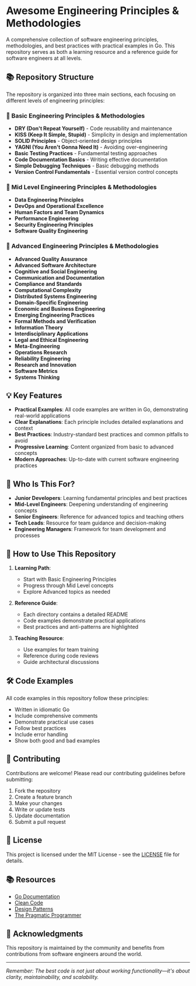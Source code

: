 # Awesome Engineering Principles & Methodologies

A comprehensive collection of software engineering principles, methodologies, and best practices with practical examples in Go. This repository serves as both a learning resource and a reference guide for software engineers at all levels.

## 📚 Repository Structure

The repository is organized into three main sections, each focusing on different levels of engineering principles:

### 🌱 Basic Engineering Principles & Methodologies
- **DRY (Don't Repeat Yourself)** - Code reusability and maintenance
- **KISS (Keep It Simple, Stupid)** - Simplicity in design and implementation
- **SOLID Principles** - Object-oriented design principles
- **YAGNI (You Aren't Gonna Need It)** - Avoiding over-engineering
- **Basic Testing Practices** - Fundamental testing approaches
- **Code Documentation Basics** - Writing effective documentation
- **Simple Debugging Techniques** - Basic debugging methods
- **Version Control Fundamentals** - Essential version control concepts

### 🌿 Mid Level Engineering Principles & Methodologies
- **Data Engineering Principles**
- **DevOps and Operational Excellence**
- **Human Factors and Team Dynamics**
- **Performance Engineering**
- **Security Engineering Principles**
- **Software Quality Engineering**

### 🌳 Advanced Engineering Principles & Methodologies
- **Advanced Quality Assurance**
- **Advanced Software Architecture**
- **Cognitive and Social Engineering**
- **Communication and Documentation**
- **Compliance and Standards**
- **Computational Complexity**
- **Distributed Systems Engineering**
- **Domain-Specific Engineering**
- **Economic and Business Engineering**
- **Emerging Engineering Practices**
- **Formal Methods and Verification**
- **Information Theory**
- **Interdisciplinary Applications**
- **Legal and Ethical Engineering**
- **Meta-Engineering**
- **Operations Research**
- **Reliability Engineering**
- **Research and Innovation**
- **Software Metrics**
- **Systems Thinking**

## 💡 Key Features

- **Practical Examples**: All code examples are written in Go, demonstrating real-world applications
- **Clear Explanations**: Each principle includes detailed explanations and context
- **Best Practices**: Industry-standard best practices and common pitfalls to avoid
- **Progressive Learning**: Content organized from basic to advanced concepts
- **Modern Approaches**: Up-to-date with current software engineering practices

## 🎯 Who Is This For?

- **Junior Developers**: Learning fundamental principles and best practices
- **Mid-Level Engineers**: Deepening understanding of engineering concepts
- **Senior Engineers**: Reference for advanced topics and teaching others
- **Tech Leads**: Resource for team guidance and decision-making
- **Engineering Managers**: Framework for team development and processes

## 📖 How to Use This Repository

1. **Learning Path**:
   - Start with Basic Engineering Principles
   - Progress through Mid Level concepts
   - Explore Advanced topics as needed

2. **Reference Guide**:
   - Each directory contains a detailed README
   - Code examples demonstrate practical applications
   - Best practices and anti-patterns are highlighted

3. **Teaching Resource**:
   - Use examples for team training
   - Reference during code reviews
   - Guide architectural discussions

## 🛠 Code Examples

All code examples in this repository follow these principles:

- Written in idiomatic Go
- Include comprehensive comments
- Demonstrate practical use cases
- Follow best practices
- Include error handling
- Show both good and bad examples

## 🤝 Contributing

Contributions are welcome! Please read our contributing guidelines before submitting:

1. Fork the repository
2. Create a feature branch
3. Make your changes
4. Write or update tests
5. Update documentation
6. Submit a pull request

## 📄 License

This project is licensed under the MIT License - see the [LICENSE](LICENSE) file for details.

## 📚 Resources

- [Go Documentation](https://golang.org/doc/)
- [Clean Code](https://www.amazon.com/Clean-Code-Handbook-Software-Craftsmanship/dp/0132350882)
- [Design Patterns](https://refactoring.guru/design-patterns)
- [The Pragmatic Programmer](https://pragprog.com/titles/tpp20/the-pragmatic-programmer-20th-anniversary-edition/)

## 🌟 Acknowledgments

This repository is maintained by the community and benefits from contributions from software engineers around the world.

---

*Remember: The best code is not just about working functionality—it's about clarity, maintainability, and scalability.*
